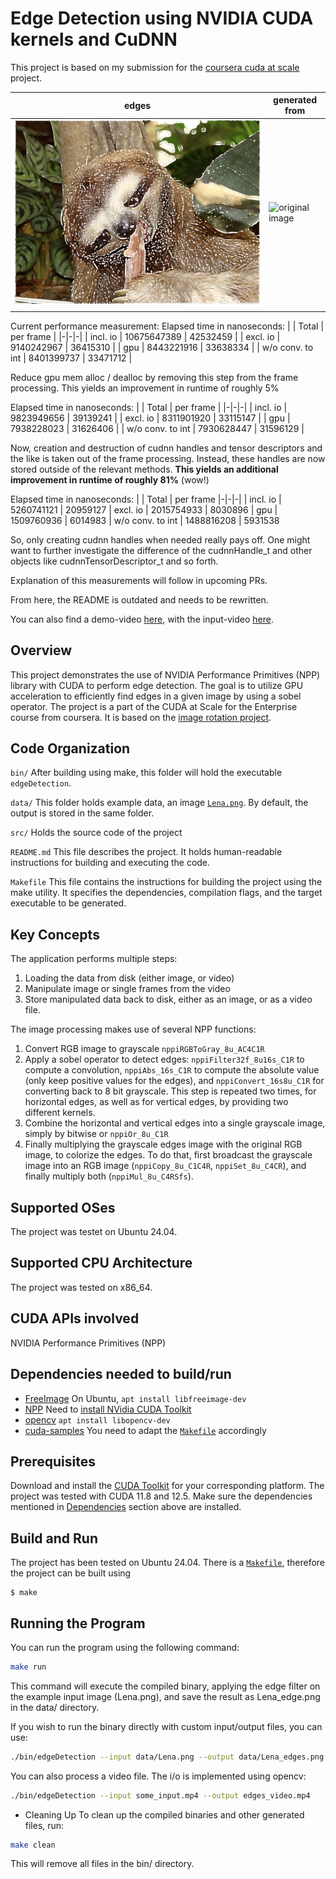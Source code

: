 # Edge Detection using NVIDIA CUDA kernels and CuDNN

This project is based on my submission for the [coursera cuda at scale](https://github.com/alex-n-braun/coursera_cuda_at_scale) project.

| edges| generated from |
|-|-|
| ![edges image](data/Lena_edge.png) | ![original image](data/Lena.png) |
|||

Current performance measurement:
Elapsed time in nanoseconds:
|                       | Total         | per frame |
|-|-|-|
| incl. io              | 10675647389   | 42532459  |
| excl. io              | 9140242967    | 36415310  |
| gpu                   | 8443221916    | 33638334  |
| w/o conv. to int      | 8401399737    | 33471712  |

Reduce gpu mem alloc / dealloc by removing this step from the frame processing. This yields an 
improvement in runtime of roughly 5%

Elapsed time in nanoseconds:
|                       | Total         | per frame |
|-|-|-|
| incl. io              | 9823949656    | 39139241  |
| excl. io              | 8311901920    | 33115147  |
| gpu                   | 7938228023    | 31626406  |
| w/o conv. to int      | 7930628447    | 31596129  |

Now, creation and destruction of cudnn handles and tensor descriptors and the like is taken out of the frame processing. 
Instead, these handles are now stored outside of the relevant methods. **This yields an additional improvement
in runtime of roughly 81%** (wow!)

Elapsed time in nanoseconds:
|                       | Total         | per frame
|-|-|-|
| incl. io              | 5260741121    | 20959127
| excl. io              | 2015754933    | 8030896
| gpu                   | 1509760936    | 6014983
| w/o conv. to int      | 1488816208    | 5931538

So, only creating cudnn handles when needed really pays off. One might want to further investigate the difference of the cudnnHandle_t and other objects like cudnnTensorDescriptor_t and so forth.

Explanation of this measurements will follow in upcoming PRs.

From here, the README is outdated and needs to be rewritten.

You can also find a demo-video [here](https://youtu.be/jUtQt9ZvPe0), with the input-video [here](https://youtu.be/tQldJe16lGg).

## Overview

This project demonstrates the use of NVIDIA Performance Primitives (NPP) library with CUDA to perform edge detection. The goal is to utilize GPU acceleration to efficiently find edges in a given image by using a sobel operator. The project is a part of the CUDA at Scale for the Enterprise course from coursera. It is based on the [image rotation project](https://github.com/PascaleCourseraCourses/CUDAatScaleForTheEnterpriseCourseProjectTemplate).

## Code Organization

```bin/```
After building using make, this folder will hold the executable `edgeDetection`.

```data/```
This folder holds example data, an image [`Lena.png`](./data/Lena.png). By default, the output is stored in the same folder.

```src/```
Holds the source code of the project

```README.md```
This file describes the project. It holds human-readable instructions for building and executing the code.

```Makefile```
This file contains the instructions for building the project using the make utility. It specifies the dependencies, compilation flags, and the target executable to be generated.

## Key Concepts

The application performs multiple steps:
1. Loading the data from disk (either image, or video)
2. Manipulate image or single frames from the video
3. Store manipulated data back to disk, either as an image, or as a video file.

The image processing makes use of several NPP functions:
1. Convert RGB image to grayscale `nppiRGBToGray_8u_AC4C1R`
2. Apply a sobel operator to detect edges: `nppiFilter32f_8u16s_C1R` to compute a convolution, 
`nppiAbs_16s_C1R` to compute the absolute value (only keep positive values for the edges), and 
`nppiConvert_16s8u_C1R` for converting back to 8 bit grayscale. This step is repeated two times,
for horizontal edges, as well as for vertical edges, by providing two different kernels.
3. Combine the horizontal and vertical edges into a single grayscale image, simply by bitwise or
`nppiOr_8u_C1R`
4. Finally multiplying the grayscale edges image with the original RGB image, to colorize the edges.
To do that, first broadcast the grayscale image into an RGB image (`nppiCopy_8u_C1C4R`, `nppiSet_8u_C4CR`), 
and finally multiply both (`nppiMul_8u_C4RSfs`).

## Supported OSes

The project was testet on Ubuntu 24.04. 

## Supported CPU Architecture

The project was tested on x86_64.

## CUDA APIs involved

NVIDIA Performance Primitives (NPP)

## Dependencies needed to build/run
* [FreeImage](https://freeimage.sourceforge.io/) On Ubuntu, `apt install libfreeimage-dev` 
* [NPP](https://developer.nvidia.com/npp) Need to [install NVidia CUDA Toolkit](https://docs.nvidia.com/cuda/cuda-installation-guide-linux/index.html)
* [opencv](https://opencv.org/) `apt install libopencv-dev`
* [cuda-samples](https://github.com/NVIDIA/cuda-samples) You need to adapt the [`Makefile`](./Makefile) accordingly

## Prerequisites

Download and install the [CUDA Toolkit](https://developer.nvidia.com/cuda-downloads) for your corresponding platform. The project was tested with CUDA 11.8 and 12.5. 
Make sure the dependencies mentioned in [Dependencies]() section above are installed.

## Build and Run

The project has been tested on Ubuntu 24.04. There is a [`Makefile`](./Makefile), therefore the project can be built using
```
$ make
```

## Running the Program
You can run the program using the following command:

```bash
make run
```

This command will execute the compiled binary, applying the edge filter on the example input image (Lena.png), and save the result as Lena_edge.png in the data/ directory.

If you wish to run the binary directly with custom input/output files, you can use:

```bash
./bin/edgeDetection --input data/Lena.png --output data/Lena_edges.png
```

You can also process a video file. The i/o is implemented using opencv:

```bash
./bin/edgeDetection --input some_input.mp4 --output edges_video.mp4
```

- Cleaning Up
To clean up the compiled binaries and other generated files, run:


```bash
make clean
```

This will remove all files in the bin/ directory.
